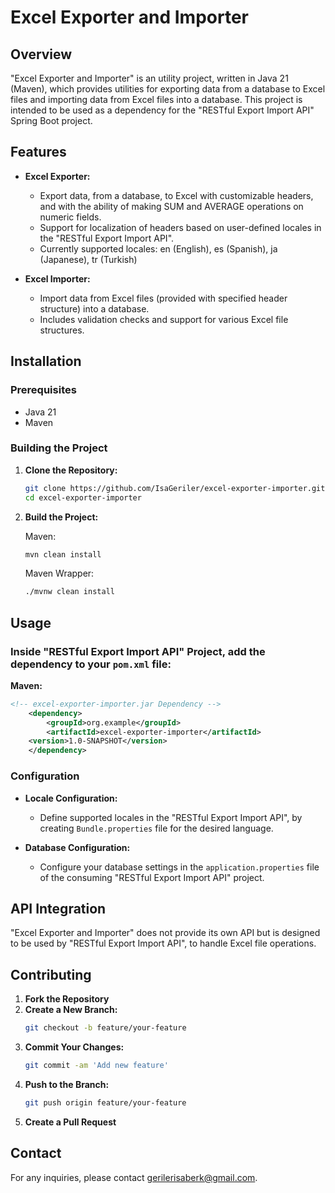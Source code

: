 # Excel Exporter and Importer

## Overview

"Excel Exporter and Importer" is an utility project, written in Java 21 (Maven), which provides utilities for exporting data from a database to Excel files and importing data from Excel files into a database.
This project is intended to be used as a dependency for the "RESTful Export Import API" Spring Boot project.

## Features

- **Excel Exporter:**
  - Export data, from a database, to Excel with customizable headers, and with the ability of making SUM and AVERAGE operations on numeric fields.
  - Support for localization of headers based on user-defined locales in the "RESTful Export Import API".
  - Currently supported locales: en (English), es (Spanish), ja (Japanese), tr (Turkish)

- **Excel Importer:**
  - Import data from Excel files (provided with specified header structure) into a database.
  - Includes validation checks and support for various Excel file structures.

## Installation

### Prerequisites

- Java 21
- Maven

### Building the Project

1. **Clone the Repository:**

   ```bash
   git clone https://github.com/IsaGeriler/excel-exporter-importer.git
   cd excel-exporter-importer
   ```

2. **Build the Project:**

   Maven:
   ```bash
   mvn clean install
   ```

   Maven Wrapper:
   ```bash
   ./mvnw clean install
   ```

## Usage

### Inside "RESTful Export Import API" Project, add the dependency to your `pom.xml` file:

**Maven:**
```xml
<!-- excel-exporter-importer.jar Dependency -->
    <dependency>
        <groupId>org.example</groupId>
        <artifactId>excel-exporter-importer</artifactId>
	<version>1.0-SNAPSHOT</version>
    </dependency>
```

### Configuration

- **Locale Configuration:**
  - Define supported locales in the "RESTful Export Import API", by creating `Bundle.properties` file for the desired language.

- **Database Configuration:**
  - Configure your database settings in the `application.properties` file of the consuming "RESTful Export Import API" project.

## API Integration

"Excel Exporter and Importer" does not provide its own API but is designed to be used by "RESTful Export Import API", to handle Excel file operations.

## Contributing

1. **Fork the Repository**
2. **Create a New Branch:**
   ```bash
   git checkout -b feature/your-feature
   ```
3. **Commit Your Changes:**
   ```bash
   git commit -am 'Add new feature'
   ```
4. **Push to the Branch:**
   ```bash
   git push origin feature/your-feature
   ```
5. **Create a Pull Request**

## Contact

For any inquiries, please contact [gerilerisaberk@gmail.com](mailto:gerilerisaberk@gmail.com).
